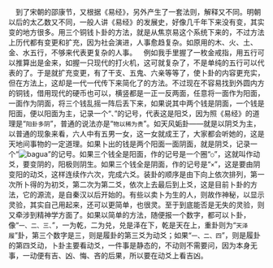 &emsp;到了宋朝的邵康节，又根据《易经》，另外产生了一套法则，解释又不同。明朝以后的太乙数又不同，一般人讲《易经》的发展史，好像几千年下来没有变，其实变的地方很多。用三个铜钱卜卦的方法，就是从焦京易这个系统下来的，不过方法上历代都有变更和扩充，因为社会演进，人事愈趋复杂。如原用的木、火、土、金、水五行，不够来代表更复杂的人事。&emsp;例如我手里握了一枚金戒指，用五行可以推算出是金来，如握一只现代的打火机，这可就复杂了，不是单纯的五行可以代表的了。于是就扩充变更，有了干支、五鬼、六亲等等了，使卜卦的内容更充实，但在方法上，这却是一代一代传下来简化了的方法。不过现在不容易找到外圆内方的铜钱，借用现代的硬币也可以，横竖都是一正一反两面，任意将一面作为阳面，一面作为阴面，将三个钱乱摇一阵后丢下来，如果说其中两个钱是阴面，一个钱是阳面，便以阳面为主，记录一个“``、``”的记号，代表这是阳爻，因为照《易经》的道理是“``阳卦多阴``”，普通的说法亦是“``物以稀为贵``”。如天风姤卦——就是以阴爻为主，以普通的现象来看，六人中有五男一女，这一女就成王了，大家都会听她的，这是天地间事物的一定道理。如果卜出的钱是两个阳面一面阴面，就是阴爻，记录一个“![bagua](http://www.quanxue.cn/CT_NanHuaiJin/YiJing/dot4.bmp)”的记号。如果三个钱全是阳面，作的记号是一个圈“``○``”，这就叫作动爻，要变阴的，阳极则阴生。如果三个钱全是阴面，作的记号是“``×``”，这是要由阴变阳的动爻，这样连续作六次，完成六爻。装卦的顺序是由下向上依次排列，第一次所卜得的为初爻，第二次为第二爻，依次上去最后到上爻，这是目前卜卦的方法，它的源流，是自秦汉以后开始的。有些以卖卜为生的人，则故作神秘，以显示灵验，其实自己用起来，还可以更简单，也很灵。至于到底能否是无失的灵验，则又牵涉到精神学方面了。如果以简单的方法，随便报一个数字，都可以卜卦，像“``一、二、三、``”，一为乾，二为兑，兑是泽在下，乾是天在上，重卦则为“``天泽履``”卦，第三个数字是三，则是履卦的第三爻为动爻；如果“``一、二、四``”，则是履卦的第四爻动，卜卦主要看动爻，一件事是静态的，不动则不需要问，因为本身无事，一动便有吉、凶、悔、吝的后果，所以要在动爻上看吉凶。
